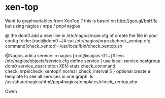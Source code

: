 xen-top
=======

Want to graphvariables from XenTop ?
this is based on http://goo.gl/fmHRe
but using nagios / nrpe / pnp4nagios


@ the dom0
add a new line in /etc/nagios/nrpe.cfg of create the file in your config folder
[root@dom0 ~]# cat /etc/nagios/nrpe.d/check_xentop.cfg 
command[check_xentop]=/usr/local/bin/check_xentop.sh

@Nagios
add a service in nagios
[root@nagios-01 ~]# less /etc/nagios/objects/service.cfg
define service {
        use                             local-service
        hostgroup                       dom0
        service_description             XEN-stats
        check_command                   check_nrpe!check_xentop!1
        normal_check_interval           5
}
optional create a template to see all services in one graph.
ls /usr/share/nagios/html/pnp4nagios/templates/check_xentop.php

Owen
